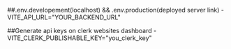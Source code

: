 ##.env.developement(localhost) && .env.production(deployed server link) - VITE_API_URL="YOUR_BACKEND_URL"

##Generate api keys on clerk websites dashboard -
VITE_CLERK_PUBLISHABLE_KEY="you_clerk_key"